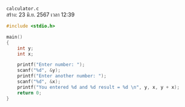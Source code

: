 `calculator.c`<br>
สร้าง: 23 มิ.ย. 2567 เวลา 12:39<br>
```c
#include <stdio.h>

main()
{
    int y;
    int x;

    printf("Enter number: ");
    scanf("%d", &y);
    printf("Enter another number: ");
    scanf("%d", &x);
    printf("You entered %d and %d result = %d \n", y, x, y + x);
    return 0;
}

```
